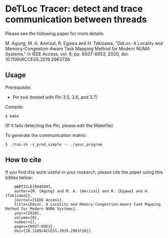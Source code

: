 # DeTLoc Tracer: detect and trace communication between threads

Please see the following paper for more details:

M. Agung, M. A. Amrizal, R. Egawa and H. Takizawa, "DeLoc: A Locality and Memory-Congestion-Aware Task Mapping Method for Modern NUMA Systems," in IEEE Access, vol. 8, pp. 6937-6953, 2020, doi: 10.1109/ACCESS.2019.2963726.

## Usage

Prerequisite:
- Pin tool (tested with Pin 3.5, 3.6, and 3.7)

Compile:
    
    $ make

(If it fails detecting the Pin, please edit the Makefile)

To generate the communication matrix:

    $ ./run.sh -s_prod_simple -- ./your_program

## How to cite
If you find this work useful in your research, please cite the paper using this bibtex below:

```
    @ARTICLE{8949493,  
    author={M. {Agung} and M. A. {Amrizal} and R. {Egawa} and H. {Takizawa}},  
    journal={IEEE Access},   
    title={DeLoc: A Locality and Memory-Congestion-Aware Task Mapping Method for Modern NUMA Systems},  
    year={2020},  
    volume={8},  
    number={},  
    pages={6937-6953},  
    doi={10.1109/ACCESS.2019.2963726}}
```

